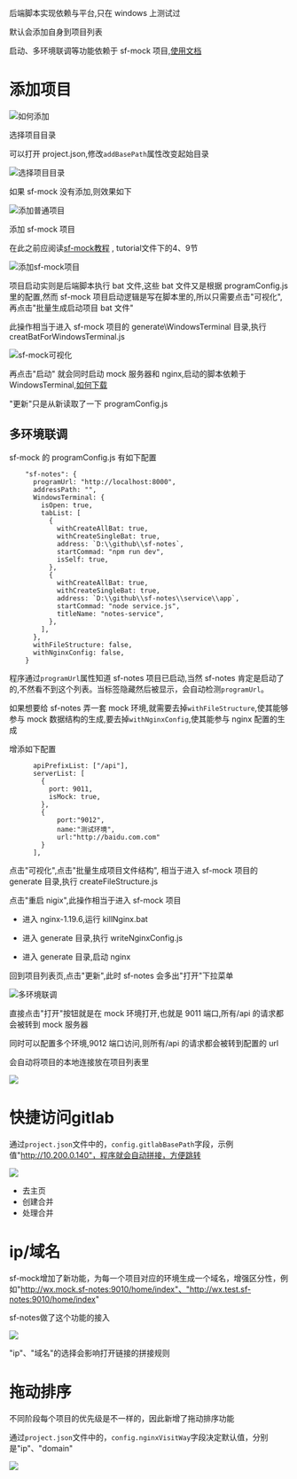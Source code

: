 后端脚本实现依赖与平台,只在 windows 上测试过

默认会添加自身到项目列表

启动、多环境联调等功能依赖于 sf-mock 项目,[使用文档](https://github.com/xiaodun/sf-mock)

# 添加项目

![如何添加](./images/addProgram.png)

选择项目目录

可以打开 project.json,修改`addBasePath`属性改变起始目录

![选择项目目录](./images/chooseProgramFolder.png)

如果 sf-mock 没有添加,则效果如下

![添加普通项目](./images/programList.png)

添加 sf-mock 项目

在此之前应阅读[sf-mock教程](https://github.com/xiaodun/sf-mock/blob/main/README.md) , tutorial文件下的4、9节

![添加sf-mock项目](./images/addSfMock.png)

项目启动实则是后端脚本执行 bat 文件,这些 bat 文件又是根据 programConfig.js 里的配置,然而 sf-mock 项目启动逻辑是写在脚本里的,所以只需要点击"可视化",再点击"批量生成启动项目 bat 文件"

此操作相当于进入 sf-mock 项目的 generate\WindowsTerminal 目录,执行 creatBatForWindowsTerminal.js

![sf-mock可视化](./images/sfMockVisual.png)

再点击"启动" 就会同时启动 mock 服务器和 nginx,启动的脚本依赖于 WindowsTerminal,[如何下载](https://juejin.cn/post/6980363931390836749)

"更新"只是从新读取了一下 programConfig.js

## 多环境联调

sf-mock 的 programConfig.js 有如下配置

```
    "sf-notes": {
      programUrl: "http://localhost:8000",
      addressPath: "",
      WindowsTerminal: {
        isOpen: true,
        tabList: [
          {
            withCreateAllBat: true,
            withCreateSingleBat: true,
            address: `D:\\github\\sf-notes`,
            startCommad: "npm run dev",
            isSelf: true,
          },
          {
            withCreateAllBat: true,
            withCreateSingleBat: true,
            address: `D:\\github\\sf-notes\\service\\app`,
            startCommad: "node service.js",
            titleName: "notes-service",
          },
        ],
      },
      withFileStructure: false,
      withNginxConfig: false,
    }
```

程序通过`programUrl`属性知道 sf-notes 项目已启动,当然 sf-notes 肯定是启动了的,不然看不到这个列表。当标签隐藏然后被显示，会自动检测`programUrl`。

如果想要给 sf-notes 弄一套 mock 环境,就需要去掉`withFileStructure`,使其能够参与 mock 数据结构的生成,要去掉`withNginxConfig`,使其能参与 nginx 配置的生成

增添如下配置

```
      apiPrefixList: ["/api"],
      serverList: [
        {
          port: 9011,
          isMock: true,
        },
        {
            port:"9012",
            name:"测试环境",
            url:"http://baidu.com.com"
        }
      ],
```

点击"可视化",点击"批量生成项目文件结构", 相当于进入 sf-mock 项目的 generate 目录,执行 createFileStructure.js

点击"重启 nigix",此操作相当于进入 sf-mock 项目

- 进入 nginx-1.19.6,运行 killNginx.bat

- 进入 generate 目录,执行 writeNginxConfig.js

- 进入 generate 目录,启动 nginx

回到项目列表页,点击"更新",此时 sf-notes 会多出"打开"下拉菜单

![多环境联调](./images/openMoreEnv.png)

直接点击"打开"按钮就是在 mock 环境打开,也就是 9011 端口,所有/api 的请求都会被转到 mock 服务器

同时可以配置多个环境,9012 端口访问,则所有/api 的请求都会被转到配置的 url

会自动将项目的本地连接放在项目列表里

![](https://raw.githubusercontent.com/xiaodun/sf-imagebed/main/images20221213095111.png)


# 快捷访问gitlab

通过`project.json`文件中的，`config.gitlabBasePath`字段，示例值"http://10.200.0.140"，程序就会自动拼接，方便跳转

![](https://raw.githubusercontent.com/xiaodun/sf-imagebed/main/images20221213095547.png)

- 去主页
- 创建合并
- 处理合并

# ip/域名

sf-mock增加了新功能，为每一个项目对应的环境生成一个域名，增强区分性，例如"http://wx.mock.sf-notes:9010/home/index"、"http://wx.test.sf-notes:9010/home/index"

sf-notes做了这个功能的接入

![](https://raw.githubusercontent.com/xiaodun/sf-imagebed/main/images20221213100328.png)

"ip"、"域名"的选择会影响打开链接的拼接规则

# 拖动排序

不同阶段每个项目的优先级是不一样的，因此新增了拖动排序功能

通过`project.json`文件中的，`config.nginxVisitWay`字段决定默认值，分别是"ip"、"domain"

![](https://raw.githubusercontent.com/xiaodun/sf-imagebed/main/images20221213100748.png)